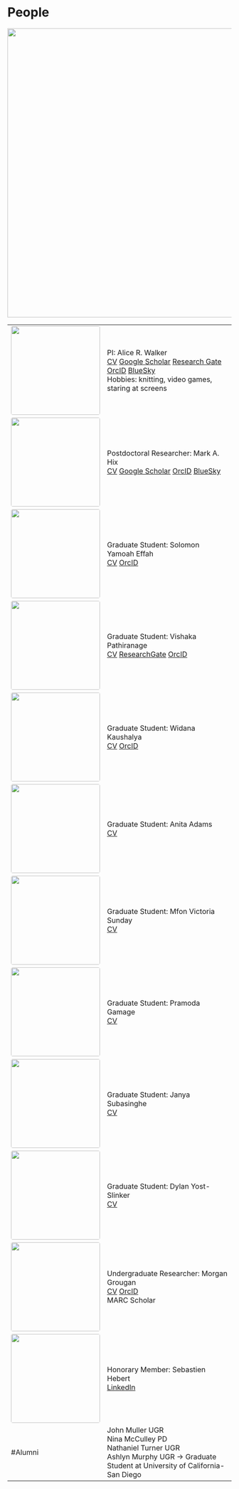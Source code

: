 # People

<image src="/images/Group2025.jpg" onmouseover="image.src='/images/group_silly.jpg'" onmouseout="image.src='/images/group_molecule.jpg" style="width: 650px">

<br>

<table>
<tr>
  <td width="25%">
  <center>
  <image src="/images/arw_profile_pic.jpg" position="center" style="border-radius: 4px; width: 200px">
  </center>
  </td>
  <td>
  PI: Alice R. Walker <br>
  <a href="/pdf/alicerwalker_cv_2025.pdf">CV</a> 
  <a href="https://scholar.google.com/citations?user=2tmkmrkAAAAJ&hl=en">Google Scholar</a>
  <a href="https://www.researchgate.net/profile/Alice-Walker-12">Research Gate</a>
  <a href="https://orcid.org/0000-0002-8617-3425">OrcID</a>
  <a href="https://bsky.app/profile/arwalker.bsky.social">BlueSky</a>
  <br>
  Hobbies: knitting, video games, staring at screens
  </td>
</tr>
<tr>
  <td width="25%">
  <center>
  <image src="/images/mark_profile.jpg" position="center"  style="border-radius: 4px; width: 200px">
  </center>
  </td>
  <td>
  Postdoctoral Researcher: Mark A. Hix <br>
  <a href="/pdf/mark_cv_2022.pdf">CV</a>
  <a href="https://scholar.google.com/citations?user=2Z6mLZEAAAAJ&hl=en">Google Scholar</a>
  <a href="https://orcid.org/0000-0003-3371-0116">OrcID</a>
  <a href="https://bsky.app/profile/markahix.bsky.social">BlueSky</a>
  </td>
</tr>
<tr>
  <td width="25%">
  <center>
  <image src="/images/solomon_profile.jpg" position="center"  style="border-radius: 4px; width: 200px">
  </center>
  </td>
  <td>
  Graduate Student: Solomon Yamoah Effah <br>
  <a href="/pdf/solomon_cv_2023.pdf">CV</a>
  <a href="https://orcid.org/0000-0003-1342-8148">OrcID</a>
  </td>
</tr>
<tr>
  <td width="25%">
  <center>
  <image src="/images/vishaka_profile.jpg" position="center"  style="border-radius: 4px; width: 200px">
  </center>
  </td>
  <td>
  Graduate Student: Vishaka Pathiranage<br>
  <a href="/pdf/vishaka_cv_2023.pdf">CV</a>
  <a href="https://www.researchgate.net/profile/Vishaka-Pathiranage">ResearchGate</a>
 <a href="https://orcid.org/0000-0002-0432-8973">OrcID</a>
  </td>
</tr>
<tr>
  <td width="25%">
  <center>
  <image src="/images/widana_profile.jpg" position="center"  style="border-radius: 4px; width: 200px">
  </center>
  </td>
  <td>
  Graduate Student: Widana Kaushalya <br>
  <a href="/pdf/widana_cv_2021.pdf">CV</a>
  <a href="https://orcid.org/0000-0002-5351-9952">OrcID</a>
  </td>
</tr>

<tr>
<td width="25%">
  <center>
  <image src="/images/anita_profile.jpg" position="center"  style="border-radius: 4px; width: 200px">
  </center>
  </td>
  <td>
  Graduate Student: Anita Adams <br>
  <a href="/pdf/annie_cv_2023.pdf">CV</a>
  
  </td>
</tr>
<tr>
<td width="25%">
  <center>
  <image src="/images/victoria_profile.jpg" position="center"  style="border-radius: 4px; width: 200px">
  </center>
  </td>
  <td>
  Graduate Student: Mfon Victoria Sunday <br>
  <a href="/pdf/victoria_cv_2023.pdf">CV</a>
  </td>
</tr>
<tr>
 <td width="25%">
  <center>
  <image src="/images/pramoda_profile.jpg" position="center"  style="border-radius: 4px; width: 200px">
  </center>
  </td>
  <td>
  Graduate Student: Pramoda Gamage <br>
  <a href="/pdf/pramoda_cv_2023.pdf">CV</a>
  </td>
</tr>
<tr>
 <td width="25%">
  <center>
  <image src="/images/janya_profile.jpeg" position="center"  style="border-radius: 4px; width: 200px">
  </center> 
  </td>
  <td>
  Graduate Student: Janya Subasinghe <br>
  <a href="/pdf/janya_cv_2024.pdf">CV</a>
  </td>
</tr>
<tr>
 <td width="25%">
  <center>
  <image src="/images/dylan_profile.jpg" position="center"  style="border-radius: 4px; width: 200px">
  </center>
  </td>
  <td>
  Graduate Student: Dylan Yost-Slinker <br>
  <a href="/pdf/dylan_cv_2025.pdf">CV</a>
  </td>
</tr>
<tr>
  <td width="25%">
  <center>
  <image src="/images/morgan_profile.jpg" position="center"  style="border-radius: 4px; width: 200px">
  </center>
  </td>
  <td>
  Undergraduate Researcher: Morgan Grougan <br>
  <a href="/pdf/morgan_cv_2022.pdf">CV</a>
  <a href="https://orcid.org/0009-0007-2446-030X">OrcID</a><br>
  MARC Scholar
  </td>
</tr>
<tr>
  <td width="25%">
  <center>
  <image src="/images/seb_profile.png" position="center"  style="border-radius: 4px; width: 200px">
  </center>
  </td>
  <td>
  Honorary Member: Sebastien Hebert <br>
  <a href="https://www.linkedin.com/in/sebastien-hebert-074215132/">LinkedIn</a>
  </td>
</tr>
<tr>
<td>
#Alumni
</td>
<td>
John Muller UGR <br>
Nina McCulley PD <br>
Nathaniel Turner UGR <br>
Ashlyn Murphy UGR -> Graduate Student at University of California-San Diego <br>
</td>
</tr>
</table>
